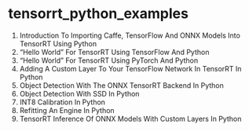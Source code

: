 # tensorrt_python_examples
1. Introduction To Importing Caffe, TensorFlow And ONNX Models Into TensorRT Using Python
2. “Hello World” For TensorRT Using TensorFlow And Python
3. “Hello World” For TensorRT Using PyTorch And Python
4. Adding A Custom Layer To Your TensorFlow Network In TensorRT In Python
5. Object Detection With The ONNX TensorRT Backend In Python
6. Object Detection With SSD In Python
7. INT8 Calibration In Python
8. Refitting An Engine In Python
9. TensorRT Inference Of ONNX Models With Custom Layers In Python
